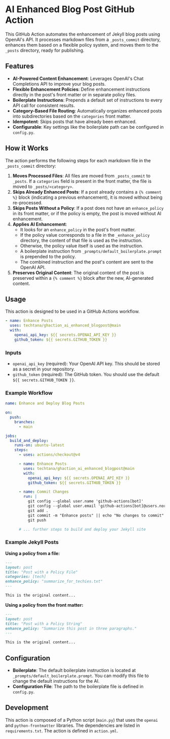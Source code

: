 # AI Enhanced Blog Post GitHub Action

This GitHub Action automates the enhancement of Jekyll blog posts using OpenAI's API. It processes markdown files from a `_posts_commit` directory, enhances them based on a flexible policy system, and moves them to the `_posts` directory, ready for publishing.

## Features

-   **AI-Powered Content Enhancement**: Leverages OpenAI's Chat Completions API to improve your blog posts.
-   **Flexible Enhancement Policies**: Define enhancement instructions directly in the post's front matter or in separate policy files.
-   **Boilerplate Instructions**: Prepends a default set of instructions to every API call for consistent results.
-   **Category-Based File Routing**: Automatically organizes enhanced posts into subdirectories based on the `categories` front matter.
-   **Idempotent**: Skips posts that have already been enhanced.
-   **Configurable**: Key settings like the boilerplate path can be configured in `config.py`.

## How it Works

The action performs the following steps for each markdown file in the `_posts_commit` directory:

1.  **Moves Processed Files**: All files are moved from `_posts_commit` to `_posts`. If a `categories` field is present in the front matter, the file is moved to `_posts/<category>`.
2.  **Skips Already Enhanced Posts**: If a post already contains a `{% comment %}` block (indicating a previous enhancement), it is moved without being re-processed.
3.  **Skips Posts Without a Policy**: If a post does not have an `enhance_policy` in its front matter, or if the policy is empty, the post is moved without AI enhancement.
4.  **Applies AI Enhancement**:
    -   It looks for an `enhance_policy` in the post's front matter.
    -   If the policy value corresponds to a file in the `_enhance_policy` directory, the content of that file is used as the instruction.
    -   Otherwise, the policy value itself is used as the instruction.
    -   A boilerplate instruction from `_prompts/default_boilerplate.prompt` is prepended to the policy.
    -   The combined instruction and the post's content are sent to the OpenAI API.
5.  **Preserves Original Content**: The original content of the post is preserved within a `{% comment %}` block after the new, AI-generated content.

## Usage

This action is designed to be used in a GitHub Actions workflow.

```yaml
- name: Enhance Posts
  uses: techtana/ghaction_ai_enhanced_blogpost@main
  with:
    openai_api_key: ${{ secrets.OPENAI_API_KEY }}
    github_token: ${{ secrets.GITHUB_TOKEN }}
```

### Inputs

-   `openai_api_key` (required): Your OpenAI API key. This should be stored as a secret in your repository.
-   `github_token` (required): The GitHub token. You should use the default `${{ secrets.GITHUB_TOKEN }}`.

### Example Workflow

```yaml
name: Enhance and Deploy Blog Posts

on:
  push:
    branches:
      - main

jobs:
  build_and_deploy:
    runs-on: ubuntu-latest
    steps:
      - uses: actions/checkout@v4

      - name: Enhance Posts
        uses: techtana/ghaction_ai_enhanced_blogpost@main
        with:
          openai_api_key: ${{ secrets.OPENAI_API_KEY }}
          github_token: ${{ secrets.GITHUB_TOKEN }}

      - name: Commit Changes
        run: |
          git config --global user.name 'github-actions[bot]'
          git config --global user.email 'github-actions[bot]@users.noreply.github.com'
          git add .
          git commit -m "Enhance posts" || echo "No changes to commit"
          git push

      # ... further steps to build and deploy your Jekyll site
```

### Example Jekyll Posts

**Using a policy from a file:**

```markdown
---
layout: post
title: "Post with a Policy File"
categories: [tech]
enhance_policy: "summarize_for_techies.txt"
---

This is the original content...
```

**Using a policy from the front matter:**

```markdown
---
layout: post
title: "Post with a Policy String"
enhance_policy: "Summarize this post in three paragraphs."
---

This is the original content...
```

## Configuration

-   **Boilerplate**: The default boilerplate instruction is located at `_prompts/default_boilerplate.prompt`. You can modify this file to change the default instructions for the AI.
-   **Configuration File**: The path to the boilerplate file is defined in `config.py`.

## Development

This action is composed of a Python script (`main.py`) that uses the `openai` and `python-frontmatter` libraries. The dependencies are listed in `requirements.txt`. The action is defined in `action.yml`.